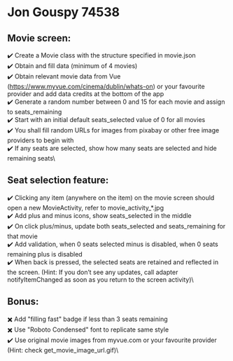 # Jon Gouspy 74538

## Movie screen:
✔️ Create a Movie class with the structure specified in movie.json\
✔️ Obtain and fill data (minimum of 4 movies)\
✔️ Obtain relevant movie data from Vue (https://www.myvue.com/cinema/dublin/whats-on) or your favourite provider and add data credits at the bottom of the app\
✔️ Generate a random number between 0 and 15 for each movie and assign to seats_remaining\
✔️ Start with an initial default seats_selected value of 0 for all movies\
✔️ You shall fill random URLs for images from pixabay or other free image providers to begin with\
✔️ If any seats are selected, show how many seats are selected and hide remaining seats\

## Seat selection feature:
✔️ Clicking any item (anywhere on the item) on the movie screen should open a new MovieActivity, refer to movie_activity_*.jpg\
✔️ Add plus and minus icons, show seats_selected in the middle\
✔️ On click plus/minus, update both seats_selected and seats_remaining for that movie\
✔️ Add validation, when 0 seats selected minus is disabled, when 0 seats remaining plus is disabled\
✔️ When back is pressed, the selected seats are retained and reflected in the screen. (Hint: If you don’t see any updates, call adapter notifyItemChanged as soon as you return to the screen activity)\

## Bonus:
✖️ Add "filling fast" badge if less than 3 seats remaining\
✖️ Use "Roboto Condensed" font to replicate same style\
✔️ Use original movie images from myvue.com or your favourite provider (Hint: check get_movie_image_url.gif)\
